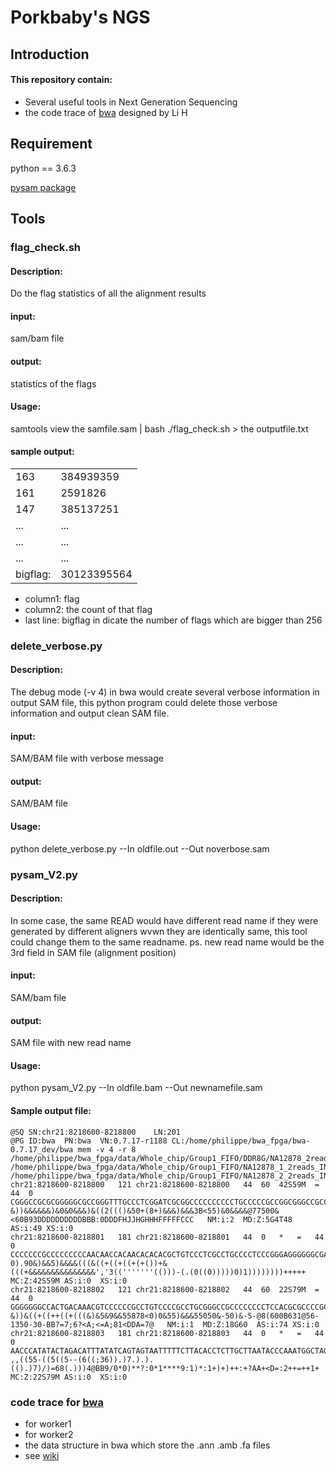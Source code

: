 # Porkbaby's NGS

## Introduction
#### This repository contain:
-    Several useful tools in Next Generation Sequencing
-    the code trace of [bwa](https://github.com/lh3/bwa) designed by Li H
## Requirement
python == 3.6.3


[pysam package](http://pysam.readthedocs.io/en/latest/api.html)

## Tools

### flag_check.sh

#### Description:
Do the flag statistics of all the alignment results

#### input:
 sam/bam file

#### output:
statistics of the flags
#### Usage:
samtools view the samfile.sam | bash ./flag_check.sh > the outputfile.txt

#### sample output:
|||
|-----------|------------|
|163|384939359|
|161|2591826|
|147|385137251|
|...|...|
|...|...|
|...|...|
|bigflag:|30123395564|

     
     

- column1: flag 
- column2: the count of that flag 
- last line: bigflag in dicate the number of flags which are bigger than 256 

### delete_verbose.py

#### Description:
The debug mode (-v 4) in bwa would create several verbose information in output SAM file, this python program could delete those verbose information and output clean SAM file. 
#### input:
 SAM/BAM file with verbose message

#### output:
 SAM/BAM file 
#### Usage:
python delete_verbose.py --In oldfile.out --Out noverbose.sam

### pysam_V2.py

#### Description:
In some case, the same READ would have different read name if they were generated by different aligners wvwn they are identically same, this tool could change them to the same readname.
ps. new read name would be the 3rd field in SAM file (alignment position)
#### input:
 SAM/bam file

#### output:
SAM file with new read name
#### Usage:
python pysam_V2.py --In oldfile.bam --Out newnamefile.sam

#### Sample output file: 


```
@SQ	SN:chr21:8218600-8218800	LN:201
@PG	ID:bwa	PN:bwa	VN:0.7.17-r1188	CL:/home/philippe/bwa_fpga/bwa-0.7.17_dev/bwa mem -v 4 -r 8 /home/philippe/bwa_fpga/data/Whole_chip/Group1_FIFO/DDR8G/NA12878_2reads_INDEL_chr21_g1.fa /home/philippe/bwa_fpga/data/Whole_chip/Group1_FIFO/NA12878_1_2reads_INDEL_chr21_g1.fastq /home/philippe/bwa_fpga/data/Whole_chip/Group1_FIFO/NA12878_2_2reads_INDEL_chr21_g1.fastq
chr21:8218600-8218800	121	chr21:8218600-8218800	44	60	42S59M	=	44	0	CGGGCCGCGCGGGGGCGCCGGGTTTGCCCTCGGATCGCGGCCCCCCCCCCTGCCCCCGCCGGCGGGCCGCCCCCCCCTCCACGCGCCCCGCGCGCGCGGGA	&))&&&&&&)&0&0&&&)&((2((()&50+(8+)&&&)&&&3B<55)&0&&&&@77500&<60B93DDDDDDDDDDBBB:0DDDFHJJHGHHHFFFFFCCC	NM:i:2	MD:Z:5G4T48	AS:i:49	XS:i:0
chr21:8218600-8218801	181	chr21:8218600-8218801	44	0	*	=	44	0	CCCCCCCGCCCCCCCCCAACAACCACAACACACACGCTGTCCCTCGCCTGCCCCTCCCGGGAGGGGGGCGAGAAAAACCACACCAACACCACCCCCAAAAA	0).90&)&&5)&&&&(((&((+((+((+(+())+&(((+&&&&&&&&&&&&&&&','3(('''''''(()))-(.(0((0)))))0)1))))))))+++++	MC:Z:42S59M	AS:i:0	XS:i:0
chr21:8218600-8218802	121	chr21:8218600-8218802	44	60	22S79M	=	44	0	GGGGGGGCCACTGACAAACGTCCCCCCGCCTGTCCCCGCCTGCGGGCCGCCCCCCCCTCCACGCGCCCCGCGCGCGCGGGAGGGCGCGTGCCCCGCCGCGC	&))&((+((++((+(((&)&5&9&&55878<0)0&55)&&&55050&-50)&-5-@8(600B631@56-1350-30-BB?=7;6?<A;<=A;81<DDA=7@	NM:i:1	MD:Z:18G60	AS:i:74	XS:i:0
chr21:8218600-8218803	181	chr21:8218600-8218803	44	0	*	=	44	0	AACCCATATACTAGACATTTATATCAGTAGTAATTTTTCTTACACCTCTTGCTTAATACCCAAATGGCTAGAAGGATTGTGGGGCTCCTCTTTCAAGGTCT	,,((55-((5((5--(6((;36)).)7.).).(().)7)/)=68(.)))4@BB9/0*0)**?:0*1****9:1)*:1+)+)++:+?AA+<D=:2++=++1+	MC:Z:22S79M	AS:i:0	XS:i:0

```


### code trace for [bwa](https://github.com/lh3/bwa)
-    for worker1
-    for worker2
-    the data structure in bwa which store the .ann .amb .fa files 
-    see [wiki](https://github.com/porkbaby/NGS/wiki)
